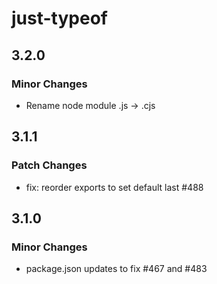 # just-typeof

## 3.2.0

### Minor Changes

- Rename node module .js -> .cjs

## 3.1.1

### Patch Changes

- fix: reorder exports to set default last #488

## 3.1.0

### Minor Changes

- package.json updates to fix #467 and #483
